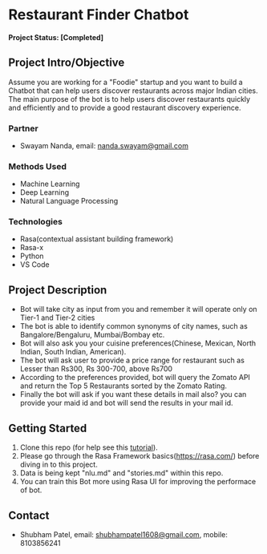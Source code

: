 # Restaurant Finder Chatbot

#### Project Status: [Completed]

## Project Intro/Objective
Assume you are working for a "Foodie" startup and you want to build a Chatbot that can help users discover restaurants across major Indian cities. The main purpose of the bot is to help users discover restaurants quickly and efficiently and to provide a good restaurant discovery experience.

### Partner
* Swayam Nanda, email: nanda.swayam@gmail.com

### Methods Used
* Machine Learning
* Deep Learning
* Natural Language Processing

### Technologies
* Rasa(contextual assistant building framework)
* Rasa-x
* Python
* VS Code 

## Project Description
* Bot will take city as input from you and remember it will operate only on Tier-1 and Tier-2 cities
* The bot is able to identify common synonyms of city names, such as Bangalore/Bengaluru, Mumbai/Bombay etc.
* Bot will also ask you your cuisine preferences(Chinese, Mexican, North Indian, South Indian, American).
* The bot will ask user to provide a price range for restaurant such as Lesser than Rs300, Rs 300-700, above Rs700
* According to the preferences provided, bot will query the Zomato API and return the Top 5 Restaurants sorted by the Zomato Rating.
* Finally the bot will ask if you want these details in mail also? you can provide your maid id and bot will send the results in your mail id.


## Getting Started
1. Clone this repo (for help see this [tutorial](https://help.github.com/articles/cloning-a-repository/)).
2. Please go through the Rasa Framework basics(https://rasa.com/) before diving in to this project.
3. Data is being kept "nlu.md" and "stories.md" within this repo.
4. You can train this Bot more using Rasa UI for improving the performace of bot.

## Contact
* Shubham Patel, email: shubhampatel1608@gmail.com, mobile: 8103856241
